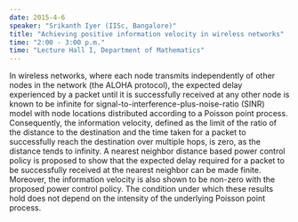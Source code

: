 ```yaml
---
date: 2015-4-6
speaker: "Srikanth Iyer (IISc, Bangalore)"
title: "Achieving positive information velocity in wireless networks"
time: "2:00 - 3:00 p.m." 
time: "Lecture Hall I, Department of Mathematics"
---
```

In wireless networks, where each node transmits independently of other nodes in the network (the ALOHA protocol), the expected delay experienced by a packet until it is successfully received at any other node is known to be infinite for signal-to-interference-plus-noise-ratio (SINR) model with node locations distributed according to a Poisson point process. Consequently, the information velocity, defined as the limit of the ratio of the distance to the destination and the time taken for a packet to successfully reach the destination over multiple hops, is zero, as the distance tends to infinity. A nearest neighbor distance based power control policy is proposed to show that the expected delay required for a packet to be successfully received at the nearest neighbor can be made finite. Moreover, the information velocity is also shown to be non-zero with the proposed power control policy. The condition under which these results hold does not depend on the intensity of the underlying Poisson point process.
